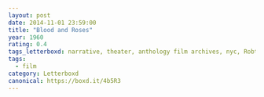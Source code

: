 ```yaml
---
layout: post 
date: 2014-11-01 23:59:00
title: "Blood and Roses"
year: 1960
rating: 0.4
tags_letterboxd: narrative, theater, anthology film archives, nyc, Robtober
tags:
  - film
category: Letterboxd
canonical: https://boxd.it/4b5R3
---
```


